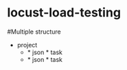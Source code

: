 # locust-load-testing


#Multiple structure

* project
  * <project name>
    * json
    * task
  * <project name>
    * json
    * task
